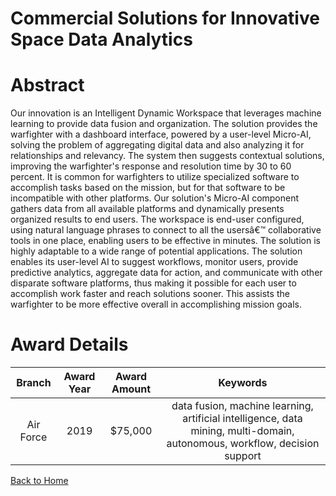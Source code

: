 
Commercial Solutions for Innovative Space Data Analytics
========================================================

# Abstract


Our innovation is an Intelligent Dynamic Workspace that leverages machine learning to provide data fusion and organization. The solution provides the warfighter with a dashboard interface, powered by a user-level Micro-AI, solving the problem of aggregating digital data and also analyzing it for relationships and relevancy. The system then suggests contextual solutions, improving the warfighter's response and resolution time by 30 to 60 percent. It is common for warfighters to utilize specialized software to accomplish tasks based on the mission, but for that software to be incompatible with other platforms. Our solution's Micro-AI component gathers data from all available platforms and dynamically presents organized results to end users. The workspace is end-user configured, using natural language phrases to connect to all the usersâ€™ collaborative tools in one place, enabling users to be effective in minutes. The solution is highly adaptable to a wide range of potential applications. The solution enables its user-level AI to suggest workflows, monitor users, provide predictive analytics, aggregate data for action, and communicate with other disparate software platforms, thus making it possible for each user to accomplish work faster and reach solutions sooner. This assists the warfighter to be more effective overall in accomplishing mission goals.  

# Award Details

|Branch|Award Year|Award Amount|Keywords|
| :---: | :---: | :---: | :---: |
|Air Force|2019|$75,000|data fusion, machine learning, artificial intelligence, data mining, multi-domain, autonomous, workflow, decision support|
  
  


[Back to Home](https://github.com/chrischow/dod_sbir_awards/DJ/#1494)